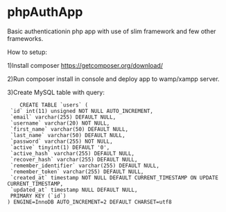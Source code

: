# phpAuthApp
Basic authenticationin php app with use of slim framework and few other frameworks.

How to setup:

1)Install composer
https://getcomposer.org/download/

2)Run composer install in console and deploy app to wamp/xampp server.

3)Create MySQL table with query:


```mysql
 	CREATE TABLE `users` (
 `id` int(11) unsigned NOT NULL AUTO_INCREMENT,
 `email` varchar(255) DEFAULT NULL,
 `username` varchar(20) NOT NULL,
 `first_name` varchar(50) DEFAULT NULL,
 `last_name` varchar(50) DEFAULT NULL,
 `password` varchar(255) NOT NULL,
 `active` tinyint(1) DEFAULT '0',
 `active_hash` varchar(255) DEFAULT NULL,
 `recover_hash` varchar(255) DEFAULT NULL,
 `remember_identifier` varchar(255) DEFAULT NULL,
 `remember_token` varchar(255) DEFAULT NULL,
 `created_at` timestamp NOT NULL DEFAULT CURRENT_TIMESTAMP ON UPDATE CURRENT_TIMESTAMP,
 `updated_at` timestamp NULL DEFAULT NULL,
 PRIMARY KEY (`id`)
) ENGINE=InnoDB AUTO_INCREMENT=2 DEFAULT CHARSET=utf8
```

